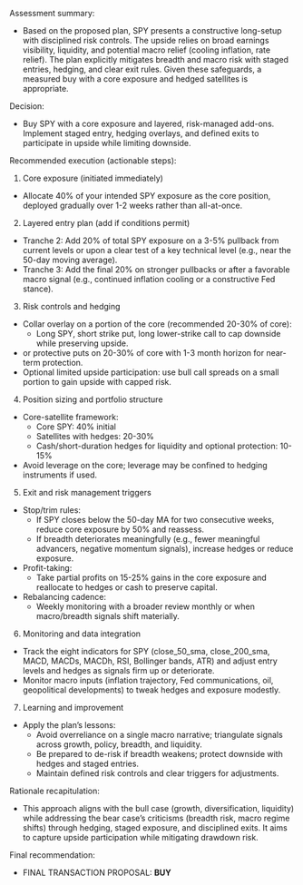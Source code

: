 Assessment summary:
- Based on the proposed plan, SPY presents a constructive long-setup with disciplined risk controls. The upside relies on broad earnings visibility, liquidity, and potential macro relief (cooling inflation, rate relief). The plan explicitly mitigates breadth and macro risk with staged entries, hedging, and clear exit rules. Given these safeguards, a measured buy with a core exposure and hedged satellites is appropriate.

Decision:
- Buy SPY with a core exposure and layered, risk-managed add-ons. Implement staged entry, hedging overlays, and defined exits to participate in upside while limiting downside.

Recommended execution (actionable steps):
1) Core exposure (initiated immediately)
- Allocate 40% of your intended SPY exposure as the core position, deployed gradually over 1-2 weeks rather than all-at-once.

2) Layered entry plan (add if conditions permit)
- Tranche 2: Add 20% of total SPY exposure on a 3-5% pullback from current levels or upon a clear test of a key technical level (e.g., near the 50-day moving average).
- Tranche 3: Add the final 20% on stronger pullbacks or after a favorable macro signal (e.g., continued inflation cooling or a constructive Fed stance).

3) Risk controls and hedging
- Collar overlay on a portion of the core (recommended 20-30% of core):
  - Long SPY, short strike put, long lower-strike call to cap downside while preserving upside.
- or protective puts on 20-30% of core with 1-3 month horizon for near-term protection.
- Optional limited upside participation: use bull call spreads on a small portion to gain upside with capped risk.

4) Position sizing and portfolio structure
- Core-satellite framework:
  - Core SPY: 40% initial
  - Satellites with hedges: 20-30%
  - Cash/short-duration hedges for liquidity and optional protection: 10-15%
- Avoid leverage on the core; leverage may be confined to hedging instruments if used.

5) Exit and risk management triggers
- Stop/trim rules:
  - If SPY closes below the 50-day MA for two consecutive weeks, reduce core exposure by 50% and reassess.
  - If breadth deteriorates meaningfully (e.g., fewer meaningful advancers, negative momentum signals), increase hedges or reduce exposure.
- Profit-taking:
  - Take partial profits on 15-25% gains in the core exposure and reallocate to hedges or cash to preserve capital.
- Rebalancing cadence:
  - Weekly monitoring with a broader review monthly or when macro/breadth signals shift materially.

6) Monitoring and data integration
- Track the eight indicators for SPY (close_50_sma, close_200_sma, MACD, MACDs, MACDh, RSI, Bollinger bands, ATR) and adjust entry levels and hedges as signals firm up or deteriorate.
- Monitor macro inputs (inflation trajectory, Fed communications, oil, geopolitical developments) to tweak hedges and exposure modestly.

7) Learning and improvement
- Apply the plan’s lessons:
  - Avoid overreliance on a single macro narrative; triangulate signals across growth, policy, breadth, and liquidity.
  - Be prepared to de-risk if breadth weakens; protect downside with hedges and staged entries.
  - Maintain defined risk controls and clear triggers for adjustments.

Rationale recapitulation:
- This approach aligns with the bull case (growth, diversification, liquidity) while addressing the bear case’s criticisms (breadth risk, macro regime shifts) through hedging, staged exposure, and disciplined exits. It aims to capture upside participation while mitigating drawdown risk.

Final recommendation:
- FINAL TRANSACTION PROPOSAL: **BUY**